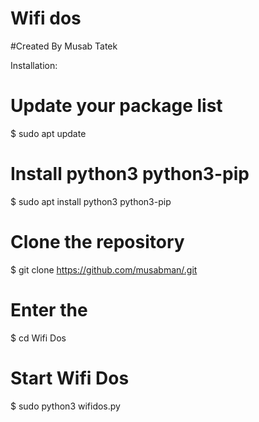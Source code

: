 # Wifi dos
#Created By Musab Tatek

Installation:
# Update your package list
$ sudo apt update

# Install python3 python3-pip
$ sudo apt install python3 python3-pip

# Clone the repository
$ git clone https://github.com/musabman/.git

# Enter the 
$ cd Wifi Dos

# Start Wifi Dos
$ sudo python3 wifidos.py

